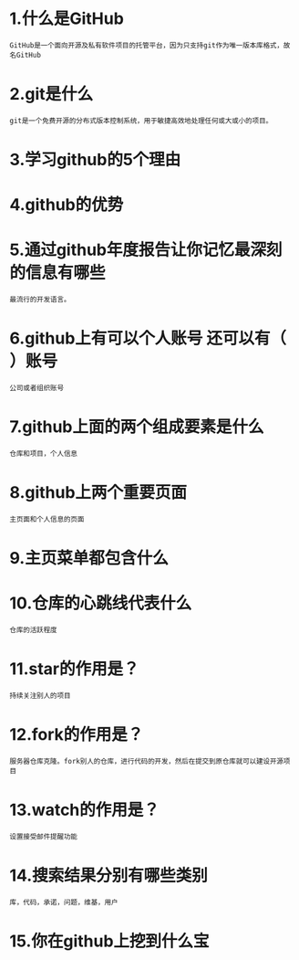 # 1.什么是GitHub  
	GitHub是一个面向开源及私有软件项目的托管平台，因为只支持git作为唯一版本库格式，故名GitHub  
# 2.git是什么  
	git是一个免费开源的分布式版本控制系统，用于敏捷高效地处理任何或大或小的项目。  
# 3.学习github的5个理由  
	
# 4.github的优势  

# 5.通过github年度报告让你记忆最深刻的信息有哪些  
	最流行的开发语言。  
# 6.github上有可以个人账号 还可以有（ ）账号  
	公司或者组织账号  
# 7.github上面的两个组成要素是什么  
	仓库和项目，个人信息  
# 8.github上两个重要页面  
	主页面和个人信息的页面  
# 9.主页菜单都包含什么  
	
# 10.仓库的心跳线代表什么  
	仓库的活跃程度  
# 11.star的作用是？  
	持续关注别人的项目  
# 12.fork的作用是？  
	服务器仓库克隆。fork别人的仓库，进行代码的开发，然后在提交到原仓库就可以建设开源项目  
# 13.watch的作用是？  
	设置接受邮件提醒功能  
# 14.搜索结果分别有哪些类别  
	库，代码，承诺，问题，维基，用户
# 15.你在github上挖到什么宝
